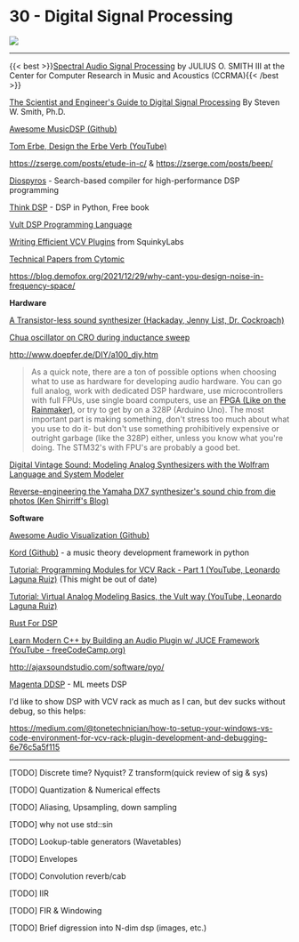 # 30 - Digital Signal Processing

<img src="/eng/dspoverview.svg">

---

{{< best >}}[Spectral Audio Signal Processing](https://ccrma.stanford.edu/~jos/sasp/) by JULIUS O. SMITH III at the Center for Computer Research in Music and Acoustics (CCRMA){{< /best >}}

[The Scientist and Engineer's Guide to Digital Signal Processing](http://www.dspguide.com/pdfbook.htm)  By Steven W. Smith, Ph.D.

[Awesome MusicDSP (Github)](https://github.com/olilarkin/awesome-musicdsp)

[Tom Erbe, Design the Erbe Verb (YouTube)](https://www.youtube.com/watch?v=Il_qdtQKnqk)

https://zserge.com/posts/etude-in-c/ & https://zserge.com/posts/beep/

[Diospyros](https://github.com/cucapra/diospyros) - Search-based compiler for high-performance DSP programming

[Think DSP](https://greenteapress.com/wp/think-dsp/) - DSP in Python, Free book

[Vult DSP Programming Language](https://www.vult-dsp.com/vult-language)

[Writing Efficient VCV Plugins](https://github.com/squinkylabs/Demo/blob/main/docs/efficient-plugins.md) from SquinkyLabs

[Technical Papers from Cytomic](https://cytomic.com/technical-papers/)

https://blog.demofox.org/2021/12/29/why-cant-you-design-noise-in-frequency-space/

**Hardware**

[A Transistor-less sound synthesizer (Hackaday, Jenny List, Dr. Cockroach)](https://hackaday.com/2020/10/24/a-transistor-less-sound-synthesizer/)

[Chua oscillator on CRO during inductance sweep](https://www.youtube.com/watch?v=WRXP0ZeIrlM)

http://www.doepfer.de/DIY/a100_diy.htm

> As a quick note, there are a ton of possible options when choosing what to use as hardware for developing audio hardware. You can go full analog, work with dedicated DSP hardware, use microcontrollers with full FPUs, use single board computers, use an [FPGA (Like on the Rainmaker)](https://intellijel.com/downloads/manuals/cylonix-rainmaker_manual_v1.09-143.pdf), or try to get by on a 328P (Arduino Uno). The most important part is making something, don't stress too much about what you use to do it- but don't use something prohibitively expensive or outright garbage (like the 328P) either, unless you know what you're doing. The STM32's with FPU's are probably a good bet.

[Digital Vintage Sound: Modeling Analog Synthesizers with the Wolfram Language and System Modeler](https://blog.wolfram.com/2020/07/23/digital-vintage-sound-modeling-analog-synthesizers-with-the-wolfram-language-and-system-modeler/)

[Reverse-engineering the Yamaha DX7 synthesizer's sound chip from die photos (Ken Shirriff's Blog)](https://www.righto.com/2021/11/reverse-engineering-yamaha-dx7.html)

**Software**

[Awesome Audio Visualization (Github)](https://github.com/willianjusten/awesome-audio-visualization)

[Kord (Github)](https://github.com/synestematic/kord) - a music theory development framework in python

[Tutorial: Programming Modules for VCV Rack - Part 1 (YouTube, Leonardo Laguna Ruiz)](https://www.youtube.com/watch?v=7Z7LHAnIIac) (This might be out of date)

[Tutorial: Virtual Analog Modeling Basics, the Vult way (YouTube, Leonardo Laguna Ruiz)](https://www.youtube.com/watch?v=xQYLBS9R_uA)

[Rust For DSP](https://interrupt.memfault.com/blog/rust-for-digital-signal-processing)

[Learn Modern C++ by Building an Audio Plugin w/ JUCE Framework (YouTube - freeCodeCamp.org)](https://www.youtube.com/watch?v=i_Iq4_Kd7Rc)

http://ajaxsoundstudio.com/software/pyo/

[Magenta DDSP](https://magenta.tensorflow.org/ddsp) - ML meets DSP



I'd like to show DSP with VCV rack as much as I can, but dev sucks without debug, so this helps:

https://medium.com/@tonetechnician/how-to-setup-your-windows-vs-code-environment-for-vcv-rack-plugin-development-and-debugging-6e76c5a5f115

---

[TODO] Discrete time? Nyquist? Z transform(quick review of sig & sys)

[TODO] Quantization & Numerical effects

[TODO] Aliasing, Upsampling, down sampling

[TODO] why not use std::sin

[TODO] Lookup-table generators (Wavetables)

[TODO] Envelopes

[TODO] Convolution reverb/cab

[TODO] IIR

[TODO] FIR & Windowing

[TODO] Brief digression into N-dim dsp (images, etc.)

